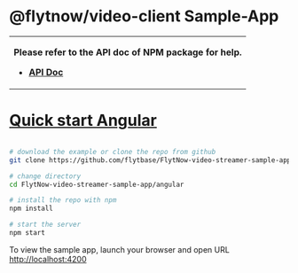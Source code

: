 # @flytnow/video-client Sample-App

<table>
<tr>
<td>

**Please refer to the API doc of NPM package for help.**

- [**API Doc**](https://drive.google.com/file/d/1A_NxLjrD2m5AWnTqxVW-duI8ZXYohN7X/view?usp=sharing)

</td>
</tr>
</table>

# [Quick start Angular](#quick-start)

```bash

# download the example or clone the repo from github
git clone https://github.com/flytbase/FlytNow-video-streamer-sample-app.git

# change directory
cd FlytNow-video-streamer-sample-app/angular

# install the repo with npm
npm install

# start the server
npm start

```

To view the sample app, launch your browser and open URL [http://localhost:4200](http://localhost:4200)

